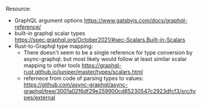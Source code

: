 Resource: 
- GraphQL argument options https://www.gatsbyjs.com/docs/graphql-reference/
- built-in graphql scalar types https://spec.graphql.org/October2021/#sec-Scalars.Built-in-Scalars
- Rust-to-Graphql type mapping: 
  - There doesn't seem to be a single reference for type conversion by async-graphql; but most likely would follow at least similar scalar mapping to other tools https://graphql-rust.github.io/juniper/master/types/scalars.html 
  - refernece from code of parsing types to values: https://github.com/async-graphql/async-graphql/tree/3001a02f6df29e259900cd85230547c2923dfcf3/src/types/external